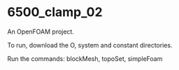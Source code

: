 # 6500_clamp_02

An OpenFOAM project.

To run, download the O, system and constant directories.

Run the commands: blockMesh, topoSet, simpleFoam
